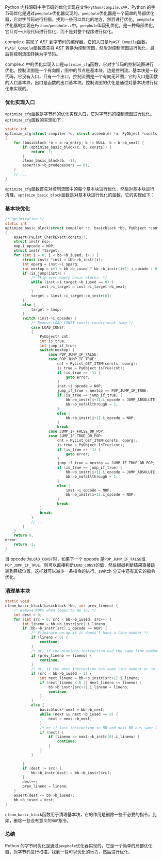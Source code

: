 
Python 内核源码中字节码的优化实现在文件`Python/compile.c`中，Python 的字节码优化是通过`peephole`优化器实现的。`peephole`优化器是一个简单的局部优化器，它对字节码进行扫描，找到一些可以优化的地方，然后进行优化。`peephole`优化器的实现在`Python/peephole.c`中。`peephole`叫窥孔优化，是一种局部优化，它只对一小段代码进行优化，而不是对整个程序进行优化。

compile.c 实现了 AST 到字节码的编译器，它的入口是`PyAST_Compile`函数。`PyAST_Compile`函数首先将 AST 转换为控制流图，然后对控制流图进行优化，最后将控制流图转换为字节码。

compile.c 中的优化实现入口是`optimize_cfg`函数，它对字节码的控制流图进行优化。控制流图是一个有向图，图中的节点是基本块，边是控制流。基本块是一段代码，它没有入口，只有一个出口。控制流图是一个有向无环图，它的入口是函数的入口基本块，出口是函数的出口基本块。控制流图的优化是通过对基本块进行优化来实现的。

### 优化实现入口

`optimize_cfg`函数是字节码的优化实现入口，它对字节码的控制流图进行优化。`optimize_cfg`函数的实现如下：

```c
static int
optimize_cfg(struct compiler *c, struct assembler *a, PyObject *consts)
{
    for (basicblock *b = a->a_entry; b != NULL; b = b->b_next) {
        if (optimize_basic_block(c, b, consts)) {
            return -1;
        }
        clean_basic_block(b, -1);
        assert(b->b_predecessors == 0);
    }
    // ...
}
```

`optimize_cfg`函数首先对控制流图中的每个基本块进行优化，然后对基本块进行清理。`optimize_basic_block`函数是对基本块进行优化的函数，它的实现如下：

### 基本块优化

```c
/* Optimization */
static int
optimize_basic_block(struct compiler *c, basicblock *bb, PyObject *consts)
{
    assert(PyList_CheckExact(consts));
    struct instr nop;
    nop.i_opcode = NOP;
    struct instr *target;
    for (int i = 0; i < bb->b_iused; i++) {
        struct instr *inst = &bb->b_instr[i];
        int oparg = inst->i_oparg;
        int nextop = i+1 < bb->b_iused ? bb->b_instr[i+1].i_opcode : 0;
        if (is_jump(inst)) {
            /* Skip over empty basic blocks. */
            while (inst->i_target->b_iused == 0) {
                inst->i_target = inst->i_target->b_next;
            }
            target = &inst->i_target->b_instr[0];
        }
        else {
            target = &nop;
        }
        switch (inst->i_opcode) {
            /* Remove LOAD_CONST const; conditional jump */
            case LOAD_CONST:
            {
                PyObject* cnt;
                int is_true;
                int jump_if_true;
                switch(nextop) {
                    case POP_JUMP_IF_FALSE:
                    case POP_JUMP_IF_TRUE:
                        cnt = PyList_GET_ITEM(consts, oparg);
                        is_true = PyObject_IsTrue(cnt);
                        if (is_true == -1) {
                            goto error;
                        }
                        inst->i_opcode = NOP;
                        jump_if_true = nextop == POP_JUMP_IF_TRUE;
                        if (is_true == jump_if_true) {
                            bb->b_instr[i+1].i_opcode = JUMP_ABSOLUTE;
                            bb->b_nofallthrough = 1;
                        }
                        else {
                            bb->b_instr[i+1].i_opcode = NOP;
                        }
                        break;
                    case JUMP_IF_FALSE_OR_POP:
                    case JUMP_IF_TRUE_OR_POP:
                        cnt = PyList_GET_ITEM(consts, oparg);
                        is_true = PyObject_IsTrue(cnt);
                        if (is_true == -1) {
                            goto error;
                        }
                        jump_if_true = nextop == JUMP_IF_TRUE_OR_POP;
                        if (is_true == jump_if_true) {
                            bb->b_instr[i+1].i_opcode = JUMP_ABSOLUTE;
                            bb->b_nofallthrough = 1;
                        }
                        else {
                            inst->i_opcode = NOP;
                            bb->b_instr[i+1].i_opcode = NOP;
                        }
                        break;
                }
                break;
            }
            // ...
        }
    }
    return 0;
error:
    return -1;
}
```

当 opcode 为`LOAD_CONST`时，如果下一个 opcode 是`POP_JUMP_IF_FALSE`或`POP_JUMP_IF_TRUE`，则可以直接判断`LOAD_CONST`的值，然后根据判断结果直接跳转到目标位置。这样就可以减少一条指令的执行。switch 分支中还有其它的指令优化。

### 清理基本块

```c
static void
clean_basic_block(basicblock *bb, int prev_lineno) {
    /* Remove NOPs when legal to do so. */
    int dest = 0;
    for (int src = 0; src < bb->b_iused; src++) {
        int lineno = bb->b_instr[src].i_lineno;
        if (bb->b_instr[src].i_opcode == NOP) {
            /* Eliminate no-op if it doesn't have a line number */
            if (lineno < 0) {
                continue;
            }
            /* or, if the previous instruction had the same line number. */
            if (prev_lineno == lineno) {
                continue;
            }
            /* or, if the next instruction has same line number or no line number */
            if (src < bb->b_iused - 1) {
                int next_lineno = bb->b_instr[src+1].i_lineno;
                if (next_lineno < 0 || next_lineno == lineno) {
                    bb->b_instr[src+1].i_lineno = lineno;
                    continue;
                }
            }
            else {
                basicblock* next = bb->b_next;
                while (next && next->b_iused == 0) {
                    next = next->b_next;
                }
                /* or if last instruction in BB and next BB has same line number */
                if (next) {
                    if (lineno == next->b_instr[0].i_lineno) {
                        continue;
                    }
                }
            }

        }
        if (dest != src) {
            bb->b_instr[dest] = bb->b_instr[src];
        }
        dest++;
        prev_lineno = lineno;
    }
    assert(dest <= bb->b_iused);
    bb->b_iused = dest;
}
```

`clean_basic_block`函数用于清理基本块，它的作用是删除一些不必要的指令。比如，删除一些没有意义的`NOP`指令。

### 总结

Python 的字节码优化是通过`peephole`优化器实现的，它是一个简单的局部优化器，对字节码进行扫描，找到一些可以优化的地方，然后进行优化。

